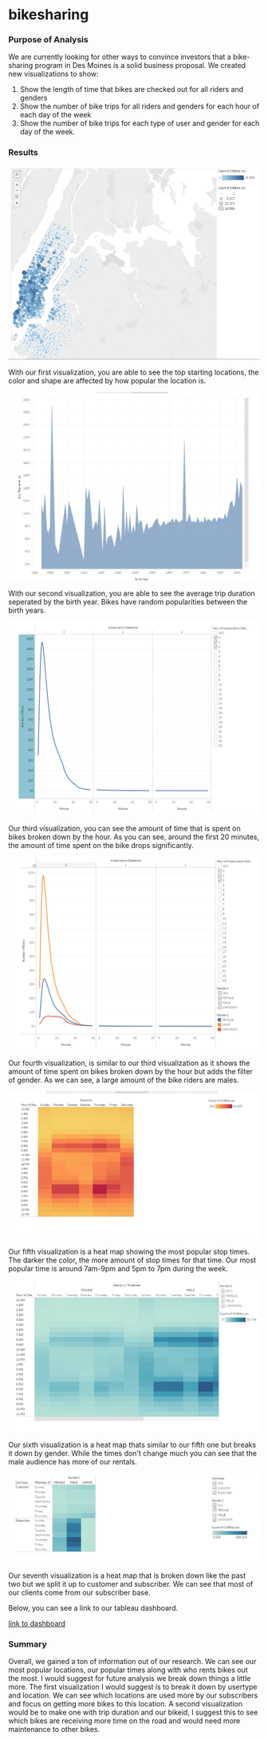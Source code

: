 # bikesharing

### Purpose of Analysis
We are currently looking for other ways to convince investors that a bike-sharing program in Des Moines is a solid business proposal. We created new visualizations to show: 
1. Show the length of time that bikes are checked out for all riders and genders
2. Show the number of bike trips for all riders and genders for each hour of each day of the week
3. Show the number of bike trips for each type of user and gender for each day of the week.

### Results

![This is an image](https://github.com/clarosjorge21/bikesharing/blob/d0d015284861834e1882d006b887f7840c553dc7/Module-1.PNG)

With our first visualization, you are able to see the top starting locations, the color and shape are affected by how popular the location is. 

![This is an image](https://github.com/clarosjorge21/bikesharing/blob/0fede19f40eeb256ad8fd72d9f11123d9c3b4b64/Module-2.PNG)

With our second visualization, you are able to see the average trip duration seperated by the birth year. Bikes have random popularities between the birth years. 

![This is an image](https://github.com/clarosjorge21/bikesharing/blob/0fede19f40eeb256ad8fd72d9f11123d9c3b4b64/Challenge-1.PNG)

Our third visualization, you can see the amount of time that is spent on bikes broken down by the hour. As you can see, around the first 20 minutes, the amount of time spent on the bike drops significantly. 

![This is an image](https://github.com/clarosjorge21/bikesharing/blob/0fede19f40eeb256ad8fd72d9f11123d9c3b4b64/Challenge-2.PNG)

Our fourth visualization, is similar to our third visualization as it shows the amount of time spent on bikes broken down by the hour but adds the filter of gender. As we can see, a large amount of the bike riders are males. 

![This is an image](https://github.com/clarosjorge21/bikesharing/blob/0fede19f40eeb256ad8fd72d9f11123d9c3b4b64/Challenge-3.PNG)

Our fifth visualization is a heat map showing the most popular stop times. The darker the color, the more amount of stop times for that time. Our most popular time is around 7am-9pm and 5pm to 7pm during the week. 

![This is an image](https://github.com/clarosjorge21/bikesharing/blob/0fede19f40eeb256ad8fd72d9f11123d9c3b4b64/Challenge-4.PNG)

Our sixth visualization is a heat map thats similar to our fifth one but breaks it down by gender. While the times don't change much you can see that the male audience has more of our rentals.

![This is an image](https://github.com/clarosjorge21/bikesharing/blob/0fede19f40eeb256ad8fd72d9f11123d9c3b4b64/Challenge-5.PNG)

Our seventh visualization is a heat map that is broken down like the past two but we split it up to customer and subscriber. We can see that most of our clients come from our subscriber base. 

Below, you can see a link to our tableau dashboard.

[link to dashboard](https://public.tableau.com/app/profile/jorge.claros/viz/NYCCitibikeChallenge_16424656267350/CitibikeAnalysisStory?publish=yes)

### Summary
Overall, we gained a ton of information out of our research. We can see our most popular locations, our popular times along with who rents bikes out the most. I would suggest for future analysis we break down things a little more. The first visualization I would suggest is to break it down by usertype and location. We can see which locations are used more by our subscribers and focus on getting more bikes to this location. A second visualization would be to make one with trip duration and our bikeid, I suggest this to see which bikes are receiving more time on the road and would need more maintenance to other bikes. 

